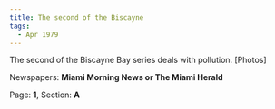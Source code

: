 ```yaml
---  
title: The second of the Biscayne  
tags:  
  - Apr 1979  
---  
```

  
The second of the Biscayne Bay series deals with pollution. [Photos]  
  
Newspapers: **Miami Morning News or The Miami Herald**  
  
Page: **1**, Section: **A** 
